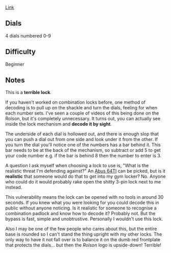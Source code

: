 [Link](https://www.rolsontools.com/products/household-hobby/security-locks/combination-padlock/)

## Dials

4 dials numbered 0-9

## Difficulty

Beginner

## Notes

This is a **terrible lock**.

If you haven't worked on combination locks before, one method of
decoding is to pull up on the shackle and turn the dials, feeling for
when each number sets. I've seen a couple of videos of this being done
on the Rolson, but it's completely unnecessary. It turns out, you can
actually see inside the lock mechanism and **decode it by sight**.

The underside of each dial is hollowed out, and there is enough slop
that you can push a dial out from one side and look under it from the
other. If you turn the dial you'll notice one of the numbers has a bar
behind it. This bar needs to be at the back of the mechanism, so
subtract or add 5 to get your code number e.g. if the bar is behind 8
then the number to enter is 3.

A question I ask myself when choosing a lock to use is, "What is the
realistic threat I'm defending against?" An [Abus
64TI](https://www.abus.com/uk/Home-Security/Padlocks/TITALIUM/64-TITALIUM)
can be picked, but is it **realistic** that someone would do that to get
into my gym locker? No. Anyone who could do it would probably rake open
the shitty 3-pin lock next to me instead.

This vulnerability means the lock can be opened with no tools in around
30 seconds. If you knew what you were looking for you could decode this
in public without anyone noticing. Is it realistic for someone to
recognise a combination padlock and know how to decode it? Probably not.
But the bypass is fast, simple and unobtrustive. Personally I wouldn't
use this lock.

Also I may be one of the few people who cares about this, but the entire
base is rounded so I can't stand the thing upright with my other locks.
The only way to have it not fall over is to balance it on the dumb red
frontplate that protects the dials... but then the *Rolson* logo is
upside-down! Terrible!
